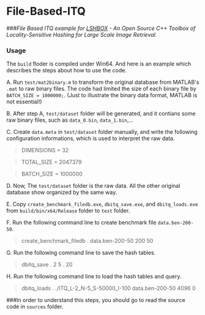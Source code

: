 File-Based-ITQ
==============

###*File Based ITQ example for [LSHBOX](https://github.com/RSIA-LIESMARS-WHU/LSHBOX) - An Open Source C++ Toolbox of Locality-Sensitive Hashing for Large Scale Image Retrieval.*

### Usage

The `build` floder is compiled under Win64. And here is an example which describes the steps about how to use the code.

A. Run `test/mat2binary.m` to transform the original database from MATLAB's `.mat` to raw binary files. The code had limited the size of each binary file by `BATCH_SIZE = 1000000;`. (Just to illustrate the binary data format, MATLAB is not essential!)

B. After step A, `test/dataset` folder will be generated, and it contians some raw binary files, such as `data_0.bin`, `data_1.bin`,...

C. Create `data.meta` in `test/dataset` folder manually, and write the following configuration informations, which is used to interpret the raw data. 

>DIMENSIONS = 32

>TOTAL_SIZE = 2047379

>BATCH_SIZE = 1000000

D. Now, The `test/dataset` folder is the raw data. All the other original database show organized by the same way.

E. Copy `create_benchmark_filedb.exe`, `dbitq_save.exe`, and `dbitq_loads.exe` from `build/bin/x64/Release` folder to `test` folder.

F. Run the following command line to create benchmark file `data.ben-200-50`.

>create_benchmark_filedb . data.ben-200-50 200 50

G. Run the following command line to save the hash tables.

>dbitq_save . 2 5 . 20

H. Run the following command line to load the hash tables and query.

>dbitq_loads . ./ITQ_L-2_N-5_S-50000_I-100 data.ben-200-50 4096 0

###In order to understand this steps, you should go to read the source code in `sources` folder.








